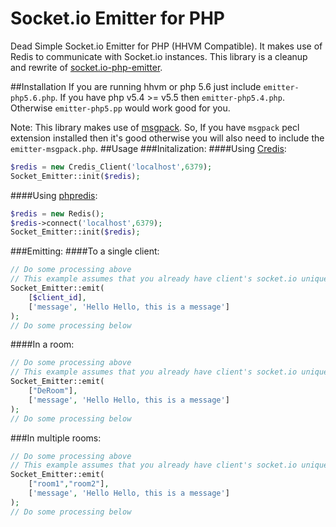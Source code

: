 Socket.io Emitter for PHP
=========================

Dead Simple Socket.io Emitter for PHP (HHVM Compatible). It makes use of Redis to communicate with Socket.io instances. This library is a cleanup and rewrite of [socket.io-php-emitter](https://github.com/rase-/socket.io-php-emitter).

##Installation
If you are running hhvm or php 5.6 just include `emitter-php5.6.php`.
If you have php v5.4 >= v5.5 then `emitter-php5.4.php`. Otherwise `emitter-php5.pp` would work good for you.

Note: This library makes use of [msgpack](http://msgpack.org). So, If you have `msgpack` pecl extension installed then it's good otherwise you will also need to include the `emitter-msgpack.php`.
##Usage
###Initalization:
####Using [Credis](https://github.com/colinmollenhour/credis):
```php
$redis = new Credis_Client('localhost',6379);
Socket_Emitter::init($redis);
```
####Using [phpredis](https://github.com/nicolasff/phpredis):
```php
$redis = new Redis();
$redis->connect('localhost',6379);
Socket_Emitter::init($redis);
```
###Emitting:
####To a single client:
```php
// Do some processing above
// This example assumes that you already have client's socket.io unique identifier stored in $user_id
Socket_Emitter::emit(
    [$client_id],
    ['message', 'Hello Hello, this is a message']
);
// Do some processing below
```
####In a room:
```php
// Do some processing above
// This example assumes that you already have client's socket.io unique identifier stored in $user_id
Socket_Emitter::emit(
    ["DeRoom"],
    ['message', 'Hello Hello, this is a message']
);
// Do some processing below
```
###In multiple rooms:
```php
// Do some processing above
// This example assumes that you already have client's socket.io unique identifier stored in $user_id
Socket_Emitter::emit(
    ["room1","room2"],
    ['message', 'Hello Hello, this is a message']
);
// Do some processing below
```